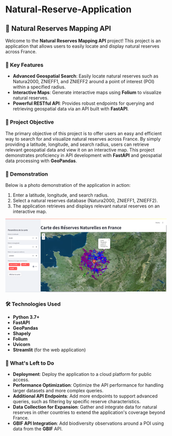 # Natural-Reserve-Application

## 📍 Natural Reserves Mapping API

Welcome to the **Natural Reserves Mapping API** project! This project is an application that allows users to easily locate and display natural reserves across France.

### 🚀 Key Features

- **Advanced Geospatial Search**: Easily locate natural reserves such as Natura2000, ZNIEFF1, and ZNIEFF2 around a point of interest (POI) within a specified radius.
- **Interactive Maps**: Generate interactive maps using **Folium** to visualize natural reserves.
- **Powerful RESTful API**: Provides robust endpoints for querying and retrieving geospatial data via an API built with **FastAPI**.

### 🎯 Project Objective

The primary objective of this project is to offer users an easy and efficient way to search for and visualize natural reserves across France. By simply providing a latitude, longitude, and search radius, users can retrieve relevant geospatial data and view it on an interactive map. This project demonstrates proficiency in API development with **FastAPI** and geospatial data processing with **GeoPandas**.

### 📸 Demonstration

Below is a photo demonstration of the application in action:

1. Enter a latitude, longitude, and search radius.
2. Select a natural reserves database (Natura2000, ZNIEFF1, ZNIEFF2).
3. The application retrieves and displays relevant natural reserves on an interactive map.

![Application Demonstration](Streamlit_example.PNG)

### 🛠️ Technologies Used

- **Python 3.7+**
- **FastAPI**
- **GeoPandas**
- **Shapely**
- **Folium**
- **Uvicorn**
- **Streamlit** (for the web application)

### 🔧 What's Left to Do

- **Deployment**: Deploy the application to a cloud platform for public access.
- **Performance Optimization**: Optimize the API performance for handling larger datasets and more complex queries.
- **Additional API Endpoints**: Add more endpoints to support advanced queries, such as filtering by specific reserve characteristics.
- **Data Collection for Expansion**: Gather and integrate data for natural reserves in other countries to extend the application's coverage beyond France.
- **GBIF API Integration**: Add biodiversity observations around a POI using data from the **GBIF** API.

